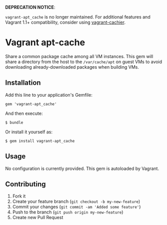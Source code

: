 **DEPRECATION NOTICE**: 

`vagrant-apt_cache` is no longer maintained. For additional features and Vagrant 1.1+ compatibility, 
consider using [vagrant-cachier](https://github.com/fgrehm/vagrant-cachier).


# Vagrant apt-cache

Share a common package cache among all VM instances. This gem will share a directory from the host to the `/var/cache/apt` on guest VMs to avoid downloading already-downloaded packages when building VMs.


## Installation

Add this line to your application's Gemfile:

    gem 'vagrant-apt_cache'

And then execute:

    $ bundle

Or install it yourself as:

    $ gem install vagrant-apt_cache

## Usage

No configuration is currently provided. This gem is autoloaded by Vagrant.

## Contributing

1. Fork it
2. Create your feature branch (`git checkout -b my-new-feature`)
3. Commit your changes (`git commit -am 'Added some feature'`)
4. Push to the branch (`git push origin my-new-feature`)
5. Create new Pull Request
